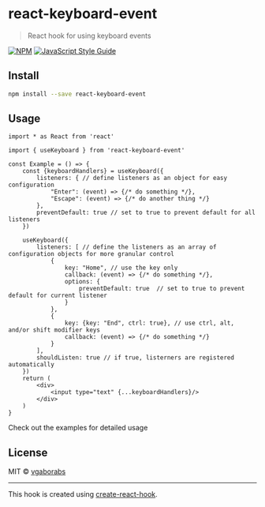 # react-keyboard-event

> React hook for using keyboard events

[![NPM](https://img.shields.io/npm/v/react-keyboard-event.svg)](https://www.npmjs.com/package/react-keyboard-event) [![JavaScript Style Guide](https://img.shields.io/badge/code_style-standard-brightgreen.svg)](https://standardjs.com)

## Install

```bash
npm install --save react-keyboard-event
```

## Usage

```tsx
import * as React from 'react'

import { useKeyboard } from 'react-keyboard-event'

const Example = () => {
    const {keyboardHandlers} = useKeyboard({
        listeners: { // define listeners as an object for easy configuration
            "Enter": (event) => {/* do something */},
            "Escape": (event) => {/* do another thing */}
        },
        preventDefault: true // set to true to prevent default for all listeners
    })

    useKeyboard({
        listeners: [ // define the listeners as an array of configuration objects for more granular control
            {
                key: "Home", // use the key only
                callback: (event) => {/* do something */},
                options: {
                    preventDefault: true  // set to true to prevent default for current listener
                }
            },
            {
                key: {key: "End", ctrl: true}, // use ctrl, alt, and/or shift modifier keys
                callback: (event) => {/* do something */}
            }
        ],
        shouldListen: true // if true, listerners are registered automatically
    })
    return (
        <div>
            <input type="text" {...keyboardHandlers}/>
        </div>
    )
}
```
Check out the examples for detailed usage

## License

MIT © [vgaborabs](https://github.com/vgaborabs)

---

This hook is created using [create-react-hook](https://github.com/hermanya/create-react-hook).

